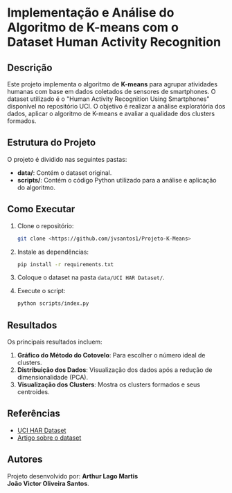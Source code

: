 # Implementação e Análise do Algoritmo de K-means com o Dataset Human Activity Recognition

## Descrição

Este projeto implementa o algoritmo de **K-means** para agrupar atividades humanas com base em dados coletados de sensores de smartphones. O dataset utilizado é o "Human Activity Recognition Using Smartphones" disponível no repositório UCI. O objetivo é realizar a análise exploratória dos dados, aplicar o algoritmo de K-means e avaliar a qualidade dos clusters formados.

## Estrutura do Projeto

O projeto é dividido nas seguintes pastas:

- **data/**: Contém o dataset original.
- **scripts/**: Contém o código Python utilizado para a análise e aplicação do algoritmo.
  
## Como Executar

1. Clone o repositório:
    ```bash
    git clone <https://github.com/jvsantos1/Projeto-K-Means>
    ```

2. Instale as dependências:
    ```bash
    pip install -r requirements.txt
    ```

3. Coloque o dataset na pasta `data/UCI HAR Dataset/`.

4. Execute o script:
    ```bash
    python scripts/index.py
    ```

## Resultados

Os principais resultados incluem:

1. **Gráfico do Método do Cotovelo**: Para escolher o número ideal de clusters.
2. **Distribuição dos Dados**: Visualização dos dados após a redução de dimensionalidade (PCA).
3. **Visualização dos Clusters**: Mostra os clusters formados e seus centroides.

## Referências

- [UCI HAR Dataset](https://archive.ics.uci.edu/ml/datasets/Human+Activity+Recognition+Using+Smartphones)
- [Artigo sobre o dataset](https://www.esann.org/sites/default/files/proceedings/legacy/es2013-84.pdf)

## Autores

Projeto desenvolvido por: 
**Arthur Lago Martis**<br>
**João Victor Oliveira Santos**.

